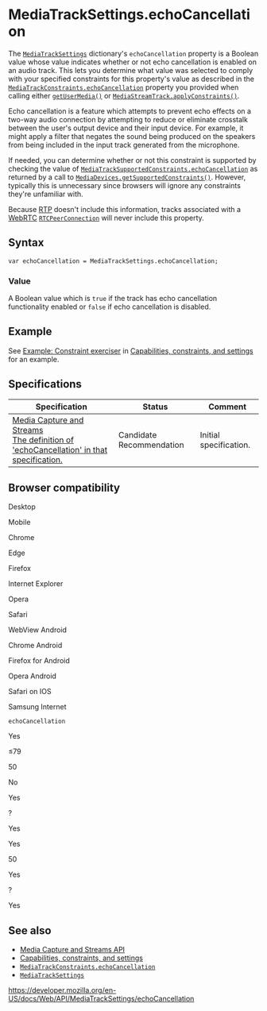 MediaTrackSettings.echoCancellation
===================================

The [`MediaTrackSettings`](../mediatracksettings) dictionary's `echoCancellation` property is a Boolean value whose value indicates whether or not echo cancellation is enabled on an audio track. This lets you determine what value was selected to comply with your specified constraints for this property's value as described in the [`MediaTrackConstraints.echoCancellation`](../mediatrackconstraints/echocancellation) property you provided when calling either [`getUserMedia()`](../mediadevices/getusermedia) or [`MediaStreamTrack.applyConstraints()`](../mediastreamtrack/applyconstraints).

Echo cancellation is a feature which attempts to prevent echo effects on a two-way audio connection by attempting to reduce or eliminate crosstalk between the user's output device and their input device. For example, it might apply a filter that negates the sound being produced on the speakers from being included in the input track generated from the microphone.

If needed, you can determine whether or not this constraint is supported by checking the value of [`MediaTrackSupportedConstraints.echoCancellation`](../mediatracksupportedconstraints/echocancellation) as returned by a call to [`MediaDevices.getSupportedConstraints()`](../mediadevices/getsupportedconstraints). However, typically this is unnecessary since browsers will ignore any constraints they're unfamiliar with.

Because [RTP](https://developer.mozilla.org/en-US/docs/Glossary/RTP) doesn't include this information, tracks associated with a [WebRTC](../webrtc_api) [`RTCPeerConnection`](../rtcpeerconnection) will never include this property.

Syntax
------

    var echoCancellation = MediaTrackSettings.echoCancellation;

### Value

A Boolean value which is `true` if the track has echo cancellation functionality enabled or `false` if echo cancellation is disabled.

Example
-------

See [Example: Constraint exerciser](#) in [Capabilities, constraints, and settings](../media_streams_api/constraints) for an example.

Specifications
--------------

<table><thead><tr class="header"><th>Specification</th><th>Status</th><th>Comment</th></tr></thead><tbody><tr class="odd"><td><a href="https://w3c.github.io/mediacapture-main/#dom-mediatracksettings-echocancellation">Media Capture and Streams<br />
<span class="small">The definition of 'echoCancellation' in that specification.</span></a></td><td><span class="spec-cr">Candidate Recommendation</span></td><td>Initial specification.</td></tr></tbody></table>

Browser compatibility
---------------------

Desktop

Mobile

Chrome

Edge

Firefox

Internet Explorer

Opera

Safari

WebView Android

Chrome Android

Firefox for Android

Opera Android

Safari on IOS

Samsung Internet

`echoCancellation`

Yes

≤79

50

No

Yes

?

Yes

Yes

50

Yes

?

Yes

See also
--------

-   [Media Capture and Streams API](../media_streams_api)
-   [Capabilities, constraints, and settings](../media_streams_api/constraints)
-   [`MediaTrackConstraints.echoCancellation`](../mediatrackconstraints/echocancellation)
-   [`MediaTrackSettings`](../mediatracksettings)

<a href="https://developer.mozilla.org/en-US/docs/Web/API/MediaTrackSettings/echoCancellation" class="_attribution-link">https://developer.mozilla.org/en-US/docs/Web/API/MediaTrackSettings/echoCancellation</a>

